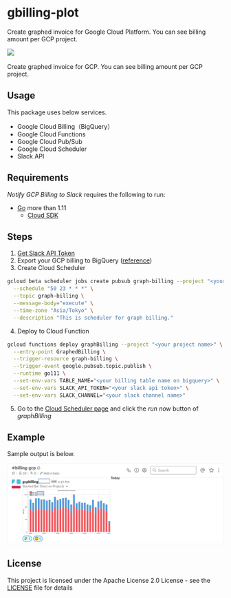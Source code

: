 # gbilling-plot
Create graphed invoice for Google Cloud Platform. You can see billing amount per GCP project.

<img src="https://img.shields.io/badge/go-v1.12-green.svg" />

Create graphed invoice for GCP. You can see billing amount per GCP project.

## Usage

This package uses below services.

- Google Cloud Billing（BigQuery）
- Google Cloud Functions
- Google Cloud Pub/Sub
- Google Cloud Scheduler
- Slack API

## Requirements

*Notify GCP Billing to Slack* requires the following to run:

* [Go](https://golang.org/dl/) more than 1.11
    * [Cloud SDK](https://cloud.google.com/sdk/install/)


## Steps

1. [Get Slack API Token](https://get.slack.help/hc/en-us/articles/215770388-Create-and-regenerate-API-tokens)
2. Export your GCP billing to BigQuery ([reference](https://cloud.google.com/billing/docs/how-to/export-data-bigquery))
3. Create Cloud Scheduler
```sh
gcloud beta scheduler jobs create pubsub graph-billing --project "<your project name>" \
  --schedule "50 23 * * *" \
  --topic graph-billing \
  --message-body="execute" \
  --time-zone "Asia/Tokyo" \
  --description "This is scheduler for graph billing."
```
4. Deploy to Cloud Function
```sh
gcloud functions deploy graphBilling --project "<your project name>" \
  --entry-point GraphedBilling \
  --trigger-resource graph-billing \
  --trigger-event google.pubsub.topic.publish \
  --runtime go111 \
  --set-env-vars TABLE_NAME="<your billing table name on bigquery>" \
  --set-env-vars SLACK_API_TOKEN="<your slack api token>" \
  --set-env-vars SLACK_CHANNEL="<your slack channel name>"
```
5. Go to the [Cloud Scheduler page](https://cloud.google.com/scheduler/docs/tut-pub-sub) and click the *run now* button of *graphBilling*

## Example

Sample output is below.

![example](img/example_grapth.png)

## License

This project is licensed under the Apache License 2.0 License - see the [LICENSE](LICENSE) file for details
